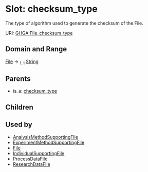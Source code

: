 
# Slot: checksum_type


The type of algorithm used to generate the checksum of the File.

URI: [GHGA:File_checksum_type](https://w3id.org/GHGA/File_checksum_type)


## Domain and Range

[File](File.md) &#8594;  <sub>1..1</sub> [String](types/String.md)

## Parents

 *  is_a: [checksum_type](checksum_type.md)

## Children


## Used by

 * [AnalysisMethodSupportingFile](AnalysisMethodSupportingFile.md)
 * [ExperimentMethodSupportingFile](ExperimentMethodSupportingFile.md)
 * [File](File.md)
 * [IndividualSupportingFile](IndividualSupportingFile.md)
 * [ProcessDataFile](ProcessDataFile.md)
 * [ResearchDataFile](ResearchDataFile.md)
